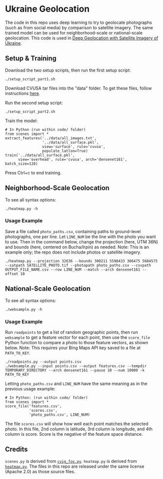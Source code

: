 # Ukraine Geolocation

The code in this repo uses deep learning to try to geolocate photographs (such as from social media) by comparison to satellite imagery.  The same trained model can be used for neighborhood-scale or national-scale geolocation.  This code is used in [Deep Geolocation with Satellite Imagery of Ukraine](https://www.iqt.org/deep-geolocation-with-satellite-imagery-of-ukraine/).

## Setup & Training

Download the two setup scripts, then run the first setup script:
```
./setup_script_part1.sh
```

Download CVUSA tar files into the "data" folder.  To get these files, follow instructions [here](https://mvrl.cse.wustl.edu/datasets/cvusa/).

Run the second setup script:
```
./setup_script_part2.sh
```

Train the model:
```
# In Python (run within code/ folder)
from scenes import *
extract_features('../data/all_images.txt',
                 '../data/all_surface.pkl',
                 view='surface', rule='cvusa',
                 populate_latlon=True)
train('../data/all_surface.pkl',
      view='overhead', rule='cvusa', arch='densenet161', batch_size=128)
```
Press Ctrl+c to end training.

## Neighborhood-Scale Geolocation

To see all syntax options:
```
./heatmap.py -h
```

### Usage Example

Save a file called `photo_paths.csv`, containing paths to ground-level photographs, one per line.  Let `LINE_NUM` be the line with the photo you want to use.  Then in the command below, change the projection (here, UTM 36N) and bounds (here, centered on Bucha/Irpin) as needed.  Note: This is an example only; the repo does not include photos or satellite imagery.
```
./heatmap.py --projection 32636 --bounds 300211 5598433 306475 5604575 --satpath SATELLITE_PHOTO.tif --photopath photo_paths.csv --csvpath OUTPUT_FILE_NAME.csv --row LINE_NUM --match --arch densenet161 --offset 10
```

## National-Scale Geolocation

To see all syntax options:
```
./websample.py -h
```

### Usage Example

Run `roadpoints` to get a list of random geographic points, then run `websample` to get a feature vector for each point, then use the `score_file` Python function to compare a photo to those feature vectors, as shown below.
Note: This requires your Bing Maps API key saved to a file at `PATH_TO_KEY`.
```
./roadpoints.py --output points.csv
./websample.py --input points.csv --output features.csv --tempdir TEMPORARY_DIRECTORY --arch densenet161 --pause 10 --num 10000 -k PATH_TO_KEY
```
Letting `photo_paths.csv` and `LINE_NUM` have the same meaning as in the previous usage example:
```
# In Python: (run within code/ folder)
from scenes import *
score_file('features.csv',
           'scores.csv',
           'photo_paths.csv', LINE_NUM)
```
The file `scores.csv` will show how well each point matches the selected photo.  In this file, 2nd column is latitude, 3rd column is longitude, and 4th column is score.  Score is the negative of the feature space distance.

## Credits

`scenes.py` is derived from [`cvig_fov.py`](https://github.com/IQTLabs/WITW/blob/main/model/cvig_fov.py).  `heatmap.py` is derived from [`heatmap.py`](https://github.com/IQTLabs/WITW/blob/main/tools/heatmap/heatmap.py).  The files in this repo are released under the same license (Apache 2.0) as those source files.
